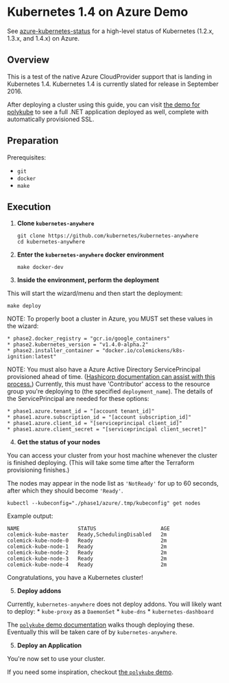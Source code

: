# Kubernetes 1.4 on Azure Demo

See [azure-kubernetes-status](https://github.com/colemickens/azure-kubernetes-status)
for a high-level status of Kubernetes (1.2.x, 1.3.x, and 1.4.x) on Azure.

## Overview

This is a test of the native Azure CloudProvider support that is landing in Kubernetes 1.4.
Kubernetes 1.4 is currently slated for release in September 2016.

After deploying a cluster using this guide, you can visit
[the demo for polykube](https://github.com/colemickens/polykube/tree/master/DEMO.md)
to see a full .NET application deployed as well, complete with automatically provisioned
SSL.


## Preparation

Prerequisites:
  * `git`
  * `docker`
  * `make`


## Execution

1. **Clone `kubernetes-anywhere`**

    ```shell
    git clone https://github.com/kubernetes/kubernetes-anywhere
    cd kubernetes-anywhere
    ```

2. **Enter the `kubernetes-anywhere` docker environment**

    ```shell
    make docker-dev
    ```

3. **Inside the environment, perform the deployment**

  This will start the wizard/menu and then start the deployment:

  ```shell
  make deploy
  ```

  NOTE: To properly boot a cluster in Azure, you MUST set these values in the wizard:

  ```
  * phase2.docker_registry = "gcr.io/google_containers"
  * phase2.kubernetes_version = "v1.4.0-alpha.2"
  * phase2.installer_container = "docker.io/colemickens/k8s-ignition:latest"
  ```

  NOTE: You must also have a Azure Active Directory ServicePrincipal provisioned ahead of time.
  ([Hashicorp documentation can assist with this process.](https://www.packer.io/docs/builders/azure-setup.html))
  Currently, this must have 'Contributor' access to the resource group you're deploying to (the specified `deployment_name`).
  The details of the ServicePrincipal are needed for these options:
  ```
  * phase1.azure.tenant_id = "[account tenant_id]"
  * phase1.azure.subscription_id = "[account subscription_id]"
  * phase1.azure.client_id = "[serviceprincipal client_id]"
  * phase1.azure.client_secret = "[serviceprincipal client_secret]"
  ```


4. **Get the status of your nodes**

  You can access your cluster from your host machine whenever the cluster is
  finished deploying. (This will take some time after the Terraform provisioning
  finishes.)

  The nodes may appear in the node list as `'NotReady'` for up to 60 seconds,
  after which they should become `'Ready'`.

  ```shell
  kubectl --kubeconfig="./phase1/azure/.tmp/kubeconfig" get nodes
  ```

  Example output:

  ```shell
  NAME                   STATUS                     AGE
  colemick-kube-master   Ready,SchedulingDisabled   2m
  colemick-kube-node-0   Ready                      2m
  colemick-kube-node-1   Ready                      2m
  colemick-kube-node-2   Ready                      2m
  colemick-kube-node-3   Ready                      2m
  colemick-kube-node-4   Ready                      2m
  ```

  Congratulations, you have a Kubernetes cluster!

5. **Deploy addons**

  Currently, `kubernetes-anywhere` does not deploy addons.
  You will likely want to deploy:
    * `kube-proxy` as a `DaemonSet`
    * `kube-dns`
    * `kubernetes-dashboard`

  The [`polykube` demo documentation](https://github.com/colemickens/polykube/tree/master/DEMO.md)
  walks though deploying these.
  Eventually this will be taken care of by `kubernetes-anywhere`.

5. **Deploy an Application**

  You're now set to use your cluster.

  If you need some inspiration, checkout
  [the `polykube` demo](https://github.com/colemickens/polykube/tree/master/DEMO.md).
